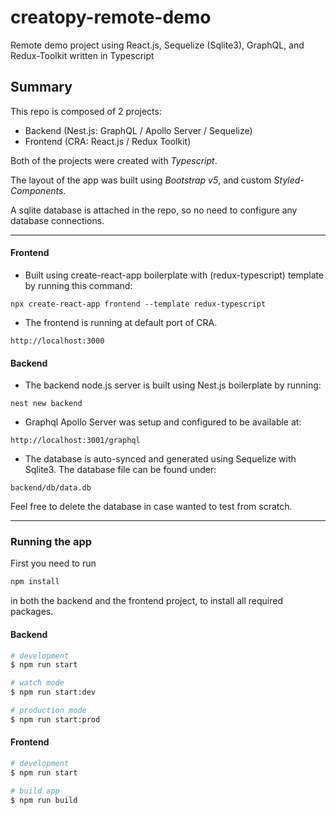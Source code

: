 # creatopy-remote-demo

Remote demo project using React.js, Sequelize (Sqlite3), GraphQL, and Redux-Toolkit written in Typescript

## Summary

This repo is composed of 2 projects:

- Backend (Nest.js: GraphQL / Apollo Server / Sequelize)
- Frontend (CRA: React.js / Redux Toolkit)

Both of the projects were created with _Typescript_.

The layout of the app was built using _Bootstrap v5_, and custom _Styled-Components_.

A sqlite database is attached in the repo, so no need to configure any database connections.

---

#### Frontend

- Built using create-react-app boilerplate with (redux-typescript) template by running this command:

`npx create-react-app frontend --template redux-typescript`

- The frontend is running at default port of CRA.

`http://localhost:3000`

#### Backend

- The backend node.js server is built using Nest.js boilerplate by running:

`nest new backend`

- Graphql Apollo Server was setup and configured to be available at:

`http://localhost:3001/graphql`

- The database is auto-synced and generated using Sequelize with Sqlite3. The database file can be found under:

`backend/db/data.db`

Feel free to delete the database in case wanted to test from scratch.

---

### Running the app

First you need to run

```bash
npm install
```

in both the backend and the frontend project, to install all required packages.

#### Backend

```bash
# development
$ npm run start

# watch mode
$ npm run start:dev

# production mode
$ npm run start:prod
```

#### Frontend

```bash
# development
$ npm run start

# build app
$ npm run build
```
